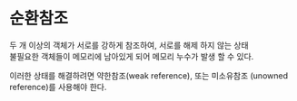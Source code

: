 # <b> 순환참조 </b>

두 개 이상의 객체가 서로를 강하게 참조하여, 서로를 해제 하지 않는 상태  
불필요한 객체들이 메모리에 남아있게 되어 메모리 누수가 발생 할 수 있다. 

이러한 상태를 해결하려면 약한참조(weak reference), 또는 미소유참조 (unowned reference)를 사용해야 한다.

